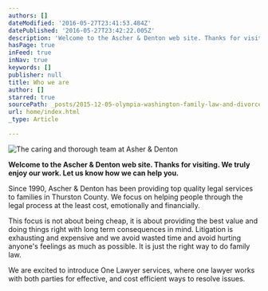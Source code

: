 ```yaml
---
authors: []
dateModified: '2016-05-27T23:41:53.484Z'
datePublished: '2016-05-27T23:42:22.005Z'
description: 'Welcome to the Ascher & Denton web site. Thanks for visiting. We truly enjoy our work. Let us know how we can help you.'
hasPage: true
inFeed: true
inNav: true
keywords: []
publisher: null
title: Who we are
author: []
starred: true
sourcePath: _posts/2015-12-05-olympia-washington-family-law-and-divorce-lawyers.md
url: home/index.html
_type: Article

---
```

![The caring and thorough team at Asher & Denton](https://s3-us-west-2.amazonaws.com/the-grid-img/p/da9e4c129258e43743f7def16ea75f62293edcdc.jpg)

**Welcome to the Ascher & Denton web site. Thanks for visiting. We truly enjoy our work. Let us know how we can help you.**

Since 1990, Ascher & Denton has been providing top quality legal services to families in Thurston County. We focus on helping people through the legal process at the least cost, emotionally and financially.

This focus is not about being cheap, it is about providing the best value and doing things right with long term consequences in mind. Litigation is exhausting and expensive and we avoid wasted time and avoid hurting anyone's feelings as much as possible. It is just the right way to do family law.

We are excited to introduce One Lawyer services, where one lawyer works with both parties for effective, and cost efficient ways to resolve issues.